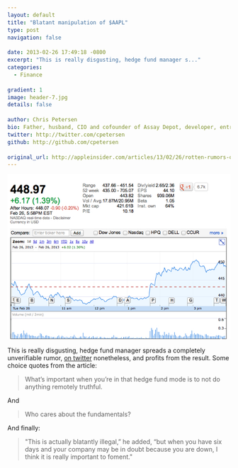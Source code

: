 ```yaml
---
layout: default
title: "Blatant manipulation of $AAPL"
type: post
navigation: false

date: 2013-02-26 17:49:18 -0800
excerpt: "This is really disgusting, hedge fund manager s..."
categories:
  - Finance

gradient: 1
image: header-7.jpg
details: false

author: Chris Petersen
bio: Father, husband, CIO and cofounder of Assay Depot, developer, entrepreneur and technologist.
twitter: http://twitter.com/cpetersen
github: http://github.com/cpetersen

original_url: http://appleinsider.com/articles/13/02/26/rotten-rumors-of-impossible-apple-stock-split-helps-fund-manager-clear-profits
---
```





 ![AAPL.022613.jpg](/assets/import/d5eb46efebb894cd1fcc66cda1bd7afe.jpg) 

 This is really disgusting, hedge fund manager spreads a completely unverifiable rumor,  [on twitter](https://twitter.com/DougKass/statuses/306475843784425472)  nonetheless, and profits from the result. Some choice quotes from the article:

 >  What’s important when you’re in that hedge fund mode is to not do anything remotely truthful.

 And

 >  Who cares about the fundamentals?

 And finally:  

 >  "This is actually blatantly illegal,” he added, “but when you have six days and your company may be in doubt because you are down, I think it is really important to foment."

